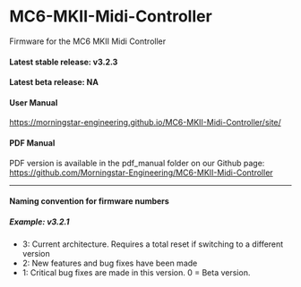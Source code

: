 # MC6-MKII-Midi-Controller
Firmware for the MC6 MKII Midi Controller

#### Latest stable release: v3.2.3
#### Latest beta release: NA

#### User Manual

https://morningstar-engineering.github.io/MC6-MKII-Midi-Controller/site/

#### PDF Manual

PDF version is available in the pdf_manual folder on our Github page:
https://github.com/Morningstar-Engineering/MC6-MKII-Midi-Controller

---

#### Naming convention for firmware numbers

##### Example: v3.2.1
- 3: Current architecture. Requires a total reset if switching to a different version
- 2: New features and bug fixes have been made
- 1: Critical bug fixes are made in this version. 0 = Beta version.
